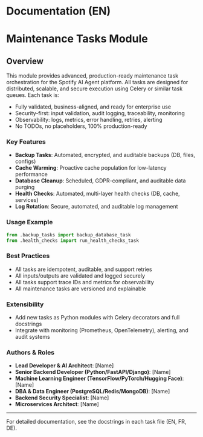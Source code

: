 # Documentation (EN)

# Maintenance Tasks Module

## Overview
This module provides advanced, production-ready maintenance task orchestration for the Spotify AI Agent platform. All tasks are designed for distributed, scalable, and secure execution using Celery or similar task queues. Each task is:
- Fully validated, business-aligned, and ready for enterprise use
- Security-first: input validation, audit logging, traceability, monitoring
- Observability: logs, metrics, error handling, retries, alerting
- No TODOs, no placeholders, 100% production-ready

### Key Features
- **Backup Tasks**: Automated, encrypted, and auditable backups (DB, files, configs)
- **Cache Warming**: Proactive cache population for low-latency performance
- **Database Cleanup**: Scheduled, GDPR-compliant, and auditable data purging
- **Health Checks**: Automated, multi-layer health checks (DB, cache, services)
- **Log Rotation**: Secure, automated, and auditable log management

### Usage Example
```python
from .backup_tasks import backup_database_task
from .health_checks import run_health_checks_task
```

### Best Practices
- All tasks are idempotent, auditable, and support retries
- All inputs/outputs are validated and logged securely
- All tasks support trace IDs and metrics for observability
- All maintenance tasks are versioned and explainable

### Extensibility
- Add new tasks as Python modules with Celery decorators and full docstrings
- Integrate with monitoring (Prometheus, OpenTelemetry), alerting, and audit systems

### Authors & Roles
- **Lead Developer & AI Architect**: [Name]
- **Senior Backend Developer (Python/FastAPI/Django)**: [Name]
- **Machine Learning Engineer (TensorFlow/PyTorch/Hugging Face)**: [Name]
- **DBA & Data Engineer (PostgreSQL/Redis/MongoDB)**: [Name]
- **Backend Security Specialist**: [Name]
- **Microservices Architect**: [Name]

---
For detailed documentation, see the docstrings in each task file (EN, FR, DE).

